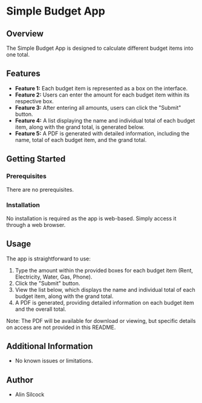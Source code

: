 # Simple Budget App

## Overview

The Simple Budget App is designed to calculate different budget items into one total.

## Features

- **Feature 1:** Each budget item is represented as a box on the interface.
- **Feature 2:** Users can enter the amount for each budget item within its respective box.
- **Feature 3:** After entering all amounts, users can click the "Submit" button.
- **Feature 4:** A list displaying the name and individual total of each budget item, along with the grand total, is generated below.
- **Feature 5:** A PDF is generated with detailed information, including the name, total of each budget item, and the grand total.

## Getting Started

### Prerequisites

There are no prerequisites.

### Installation

No installation is required as the app is web-based. Simply access it through a web browser.

## Usage

The app is straightforward to use:

1. Type the amount within the provided boxes for each budget item (Rent, Electricity, Water, Gas, Phone).
2. Click the "Submit" button.
3. View the list below, which displays the name and individual total of each budget item, along with the grand total.
4. A PDF is generated, providing detailed information on each budget item and the overall total.

Note: The PDF will be available for download or viewing, but specific details on access are not provided in this README.

## Additional Information

- No known issues or limitations.

## Author

- Alin Silcock 
